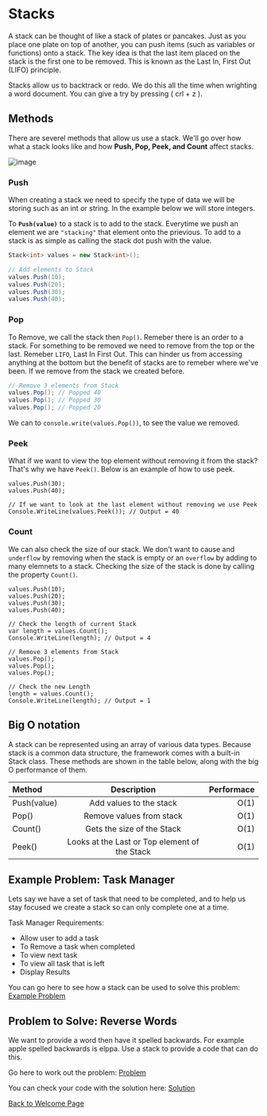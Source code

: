 
# Stacks

A stack can be thought of like a stack of plates or pancakes. Just as you place one plate on top of another, you can push items (such as variables or functions) onto a stack. The key idea is that the last item placed on the stack is the first one to be removed. This is known as the Last In, First Out (LIFO) principle.

Stacks allow us to backtrack or redo. We do this all the time when wrighting a word document. You can give a try by pressing ( crl + z ). 


## Methods

There are severel methods that allow us use a stack. We'll go over how what a stack looks like and how **Push, Pop, Peek, and Count** affect stacks.

![image](Images/stack.png) 
<!--- Reference 
https://www.stratascratch.com/blog/commonly-asked-data-structure-interview-questions/ --->  


### Push
When creating a stack we need to specify the type of data we will be storing such as an int or string. In the example below we will store integers.

To **`Push(value)`** to a stack is to add to the stack. Everytime we push an element we are `"stacking"` that element onto the prievious. To add to a stack is as simple as calling the stack dot push with the value.

```csharp
Stack<int> values = new Stack<int>();

// Add elements to Stack
values.Push(10);
values.Push(20);
values.Push(30);
values.Push(40);
```

### Pop

To Remove, we call the stack then `Pop()`. Remeber there is an order to a stack. For something to be removed we need to remove from the top or the last. Remeber `LIFO`, Last In First Out. This can hinder us from accessing anything at the bottom but the benefit of stacks are to remeber where we've been. If we remove from the stack we created before.

```csharp
// Remove 3 elements from Stack
values.Pop(); // Popped 40
values.Pop(); // Popped 30
values.Pop(); // Popped 20
```
We can to `console.write(values.Pop())`, to see the value we removed.

### Peek

What if we want to view the top element without removing it from the stack? That's why we have `Peek()`. Below is an example of how to use peek.

```Csharp
values.Push(30);
values.Push(40);

// If we want to look at the last element without removing we use Peek
Console.WriteLine(values.Peek()); // Output = 40
```

### Count

We can also check the size of our stack. We don't want to cause and `underflow` by removing when the stack is empty or an `overflow` by adding to many elemnets to a stack. Checking the size of the stack is done by calling the property `Count()`.

```Csharp
values.Push(10);
values.Push(20);
values.Push(30);
values.Push(40);

// Check the length of current Stack
var length = values.Count();
Console.WriteLine(length); // Output = 4

// Remove 3 elements from Stack
values.Pop();
values.Pop();
values.Pop();

// Check the new Length
length = values.Count();
Console.WriteLine(length); // Output = 1
```

## Big O notation

A stack can be represented using an array of various data types. Because stack is a common data structure, the framework comes with a built-in Stack class. These methods are shown in the table below, along with the big O performance of them.

|   Method    |     Description    |  Performace  |
|:------------|:------------------:|-------------:|
| Push(value) | Add values to the stack|     O(1)     |
|    Pop()    | Remove values from stack  |     O(1)     |
|   Count()    | Gets the size of the Stack  |     O(1)     |
|   Peek()   | Looks at the Last or Top element of the Stack | O(1) |



## Example Problem: Task Manager

Lets say we have a set of task that need to be completed, and to help us stay focused we create a stack so can only complete one at a time. 

Task Manager Requirements:
- Allow user to add a task
- To Remove a task when completed
- To view next task
- To view all task that is left
- Display Results 

You can go here to see how a stack can be used to solve this problem: [Example Problem](Stacks/stacks_example_problem/Program.cs)


## Problem to Solve: Reverse Words

We want to provide a word then have it spelled backwards. For example apple spelled backwards is elppa. Use a stack to provide a code that can do this.

Go here to work out the problem: [Problem](Stacks/stacks_problem/Program.cs)

You can check your code with the solution here: [Solution](Stacks/stacks_solution/Solution.cs)

[Back to Welcome Page](0-welcome.md)